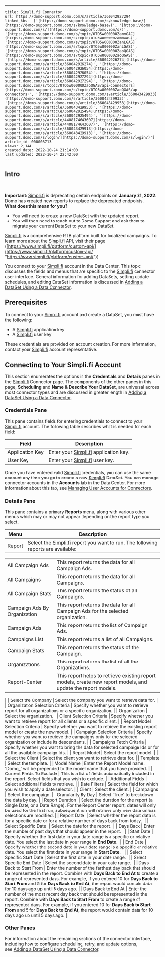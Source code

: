 ---
    title: Simpli.fi Connector
    url: https://domo-support.domo.com/s/article/360042927294
    linked_kbs:  ['[https://domo-support.domo.com/s/knowledge-base/](https://domo-support.domo.com/s/knowledge-base/)', '[https://domo-support.domo.com/s/](https://domo-support.domo.com/s/)', '[https://domo-support.domo.com/s/topic/0TO5w000000ZammGAC](https://domo-support.domo.com/s/topic/0TO5w000000ZammGAC)', '[https://domo-support.domo.com/s/topic/0TO5w000000ZanLGAS](https://domo-support.domo.com/s/topic/0TO5w000000ZanLGAS)', '[https://domo-support.domo.com/s/topic/0TO5w000000ZaoQGAS](https://domo-support.domo.com/s/topic/0TO5w000000ZaoQGAS)', '[https://domo-support.domo.com/s/article/360042926274](https://domo-support.domo.com/s/article/360042926274)', '[https://domo-support.domo.com/s/article/360042926054](https://domo-support.domo.com/s/article/360042926054)', '[https://domo-support.domo.com/s/article/360042927294](https://domo-support.domo.com/s/article/360042927294)', '[https://domo-support.domo.com/s/topic/0TO5w000000ZaoQGAS/api-connectors](https://domo-support.domo.com/s/topic/0TO5w000000ZaoQGAS/api-connectors)', '[https://domo-support.domo.com/s/article/360043429933](https://domo-support.domo.com/s/article/360043429933)', '[https://domo-support.domo.com/s/article/360043429953](https://domo-support.domo.com/s/article/360043429953)', '[https://domo-support.domo.com/s/article/360042925494](https://domo-support.domo.com/s/article/360042925494)', '[https://domo-support.domo.com/s/article/4408174643607](https://domo-support.domo.com/s/article/4408174643607)', '[https://domo-support.domo.com/s/article/360043429913](https://domo-support.domo.com/s/article/360043429913)', '[https://domo-support.domo.com/s/login/](https://domo-support.domo.com/s/login/)']
    article_id: 000003713
    views: 2,144
    created_date: 2022-10-24 21:14:00
    last updated: 2022-10-24 22:42:00
    ---



Intro
-----


 




 


**Important:** [Simpli.fi](http://Simpli.fi) is deprecating certain endpoints on **January 31, 2022**. Domo has created new reports to replace the deprecated endpoints.  
**What does this mean for you?**


* You will need to create a new DataSet with the updated report.
* You will then need to reach out to Domo Support and ask them to migrate your current DataSet to your new DataSet.






[Simpli.fi](http://Simpli.fi) is a comprehensive RTB platform built for localized campaigns. To learn more about the [Simpli.fi](http://Simpli.fi) API, visit their page ([https://www.simpli.fi/platform/custom-api/](https://www.simpli.fi/platform/custom-api/ "https://www.simpli.fi/platform/custom-api/")).


You connect to your [Simpli.fi](http://Simpli.fi) account in the Data Center. This topic discusses the fields and menus that are specific to the [Simpli.fi](http://Simpli.fi) connector user interface. General information for adding DataSets, setting update schedules, and editing DataSet information is discussed in [Adding a DataSet Using a Data Connector](/s/article/360042926274).


Prerequisites
-------------


To connect to your [Simpli.fi](http://Simpli.fi) account and create a DataSet, you must have the following:


* A [Simpli.fi](http://Simpli.fi) application key
* A [Simpli.fi](http://Simpli.fi) user key


These credentials are provided on account creation. For more information, contact your [Simpli.fi](http://Simpli.fi) account representative.


Connecting to Your [Simpli.fi](http://Simpli.fi) Account
--------------------------------------------------------


This section enumerates the options in the **Credentials** and **Details** panes in the [Simpli.fi](http://Simpli.fi) Connector page. The components of the other panes in this page, **Scheduling** and **Name & Describe Your DataSet**, are universal across most connector types and are discussed in greater length in [Adding a DataSet Using a Data Connector](/s/article/360042926274 "Adding a DataSet Using a Data Connector").


### Credentials Pane


This pane contains fields for entering credentials to connect to your [Simpli.fi](http://Simpli.fi) account. The following table describes what is needed for each field:  




| Field | Description |
| --- | --- |
| Application Key | Enter your [Simpli.fi](http://Simpli.fi) application key. |
| User Key | Enter your [Simpli.fi](http://Simpli.fi) user key. |


Once you have entered valid [Simpli.fi](http://Simpli.fi) credentials, you can use the same account any time you go to create a new [Simpli.fi](http://Simpli.fi) DataSet. You can manage connector accounts in the **Accounts** tab in the Data Center. For more information about this tab, see [Managing User Accounts for Connectors](/s/article/360042926054 "Managing User Accounts for Connectors").


### Details Pane


This pane contains a primary **Reports** menu, along with various other menus which may or may not appear depending on the report type you select.




| Menu | Description |
| --- | --- |
| Report | Select the [Simpli.fi](http://Simpli.fi) report you want to run. The following reports are available:

|  |  |
| --- | --- |
| All Campaign Ads | This report returns the data for all Campaign Ads. |
| All Campaigns | This report returns the data for all Campaigns. |
| All Campaign Stats | This report returns the status of all Campaigns. |
| Campaign Ads By Organization | This report returns the data for all Campaign Ads for the selected organization. |
| Campaign Ads | This report returns the list of Campaign Ads. |
| Campaigns List | This report returns a list of all Campaigns. |
| Campaign Stats | This report returns the status of the Campaign. |
| Organizations | This report returns the list of all the Organizations. |
| Report-Center | This report helps to retrieve existing report models, create new report models, and update the report models. |

 |
| Select the Company | Select the company you want to retrieve data for. |
| Organization Selection Criteria | Specify whether you want to retrieve report for all organizations or a specific organization. |
| Organization | Select the organization. |
| Client Selection Criteria | Specify whether you want to retrieve report for all clients or a specific client. |
| Report Model Selection Criteria | Specify whether you want to retrieve the existing report model or create the new model. |
| Campaign Selection Criteria | Specify whether you want to retrieve the campaigns only for the selected organization or include its descendants. |
| Campaigns Fetch Criteria | Specify whether you want to bring the data for selected campaign Ids or for all the available campaign Ids. |
| Report Model | Select the report model. |
| Select the Client | Select the client you want to retrieve data for. |
| Template | Select the template. |
| Model Name | Enter the Report Model name. 'Domo\_' will be prepended to the model name that you have provided. |
| Current Fields To Exclude | This is a list of fields automatically included in the report. Select fields that you wish to exclude. |
| Additional Fields | Select additional fields to retrieve. |
| Date Filters | Select the field for which you wish to apply a date selector. |
| Client | Select the client. |
| Campaigns | Select the campaign. |
| Granularity By Day | Select 'True' to breakdown the data by day. |
| Report Duration  | Select the duration for the report (a Single Date, or a Date Range). For the Report Center report, dates will only be used for the first run, subsequent run will retrieve only new data unless selections are modified. |
| Report Date  | Select whether the report data is for a specific date or for a relative number of days back from today.  |
| Select Specific Date  | Select the date for the report.  |
| Days Back | Enter the number of past days that should appear in the report.   |
| Start Date | Specify whether the first date in your date range is a specific or relative date. You select the last date in your range in **End Date**.  |
| End Date | Specify whether the second date in your date range is a specific or relative date. You select the first date in your range in **Start Date**.   |
| Select Specific Start Date | Select the first date in your date range.  |
| Select Specific End Date | Select the second date in your date range.  |
| Days Back to Start From | Enter the number of the farthest day back that should be represented in the report. Combine with **Days Back to End At** to create a range of represented days.
For example, if you entered 10 for **Days Back to Start From** and 5 for **Days Back to End At**, the report would contain data for 10 days ago up until 5 days ago. |
| Days Back to End At | Enter the number of the most recent day back that should be represented in the report. Combine with **Days Back to Start From** to create a range of represented days.
For example, if you entered 10 for **Days Back to Start From** and 5 for **Days Back to End At**, the report would contain data for 10 days ago up until 5 days ago. |


### Other Panes


For information about the remaining sections of the connector interface, including how to configure scheduling, retry, and update options, see [Adding a DataSet Using a Data Connector](/s/article/360042926274).

